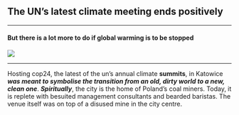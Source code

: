 ## The UN’s latest climate meeting ends positively  

-------
#### But there is a lot more to do if global warming is to be stopped  
![](https://www.economist.com/sites/default/files/imagecache/1280-width/images/print-edition/20181222_STD001_0.jpg)  

-------
Hosting cop24, the latest of the un’s annual climate **summits**, in Katowice ***was meant to symbolise the transition from an old, dirty world to a new, clean one***. ***Spiritually***, the city is the home of Poland’s coal miners. Today, it is replete with besuited management consultants and bearded baristas. The venue itself was on top of a disused mine in the city centre.
